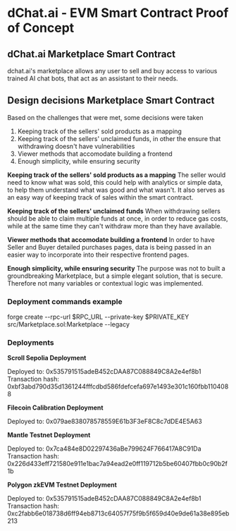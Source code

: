 # dChat.ai - EVM Smart Contract Proof of Concept

## dChat.ai Marketplace Smart Contract

dchat.ai's marketplace allows any user to sell and buy access to various trained AI chat bots, that act as an assistant to their needs.

## Design decisions Marketplace Smart Contract

Based on the challenges that were met, some decisions were taken

1. Keeping track of the sellers' sold products as a mapping
2. Keeping track of the sellers' unclaimed funds, in other the ensure that withdrawing doesn't have vulnerabilities
3. Viewer methods that accomodate building a frontend
4. Enough simplicity, while ensuring security

**Keeping track of the sellers' sold products as a mapping**
The seller would need to know what was sold, this could help with analytics or simple data, to help them understand what was good and what wasn't.
It also serves as an easy way of keeping track of sales within the smart contract.

**Keeping track of the sellers' unclaimed funds**
When withdrawing sellers should be able to claim multiple funds at once, in order to reduce gas costs, while at the same time they can't withdraw more than they have available.

**Viewer methods that accomodate building a frontend**
In order to have Seller and Buyer detailed purchases pages, data is being passed in an easier way to incorporate into their respective frontend pages.

**Enough simplicity, while ensuring security**
The purpose was not to built a groundbreaking Marketplace, but a simple elegant solution, that is secure. Therefore not many variables or contextual logic was implemented.

### Deployment commands example

forge create --rpc-url $RPC_URL --private-key $PRIVATE_KEY src/Marketplace.sol:Marketplace --legacy

### Deployments

**Scroll Sepolia Deployment**

Deployed to: 0x535791515adeB452cDAA87C088849C8A2e4ef8b1
Transaction hash: 0xbf3abd790d35d1361244fffcdbd586fdefcefa697e1493e301c160fbb1104088

**Filecoin Calibration Deployment**

Deployed to: 0x079ae838078578559E61b3F3eF8C8c7dDE4E5A63

**Mantle Testnet Deployment**

Deployed to: 0x7ca484e8D02297436aBe799624F766417A8C91Da
Transaction hash: 0x226d433eff721580e911e1bac7a94ead2e0ff119712b5be60407fbb0c90b2f1b

**Polygon zkEVM Testnet Deployment**

Deployed to: 0x535791515adeB452cDAA87C088849C8A2e4ef8b1
Transaction hash: 0xc2fabb6e018738d6ff94eb8713c64057f75f9b5f659d40e9de61a38e895eb213
